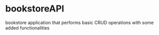 # bookstoreAPI
bookstore application that performs basic CRUD operations with some added functionalities
